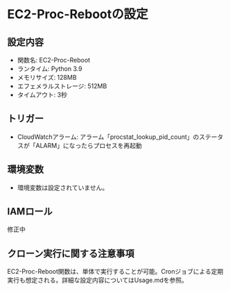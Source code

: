 # EC2-Proc-Rebootの設定

## 設定内容
- 関数名: EC2-Proc-Reboot
- ランタイム: Python 3.9
- メモリサイズ: 128MB
- エフェメラルストレージ: 512MB
- タイムアウト: 3秒

## トリガー
- CloudWatchアラーム: アラーム「procstat_lookup_pid_count」のステータスが「ALARM」になったらプロセスを再起動

## 環境変数
- 環境変数は設定されていません。

## IAMロール
修正中

## クローン実行に関する注意事項
EC2-Proc-Reboot関数は、単体で実行することが可能。Cronジョブによる定期実行も想定される。詳細な設定内容についてはUsage.mdを参照。